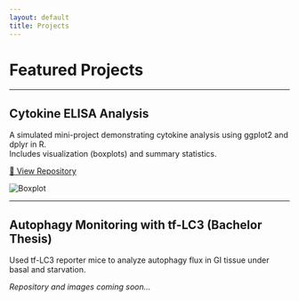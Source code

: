 ```yaml
---
layout: default
title: Projects
---
```


# Featured Projects

---

## Cytokine ELISA Analysis

A simulated mini-project demonstrating cytokine analysis using ggplot2 and dplyr in R.  
Includes visualization (boxplots) and summary statistics.

[🧾 View Repository](https://github.com/dkMarina/Cytokine_ELISA_Analysis)

![Boxplot](assets/elisa_boxplot.png)

---

## Autophagy Monitoring with tf-LC3 (Bachelor Thesis)

Used tf-LC3 reporter mice to analyze autophagy flux in GI tissue under basal and starvation.

_Repository and images coming soon..._

